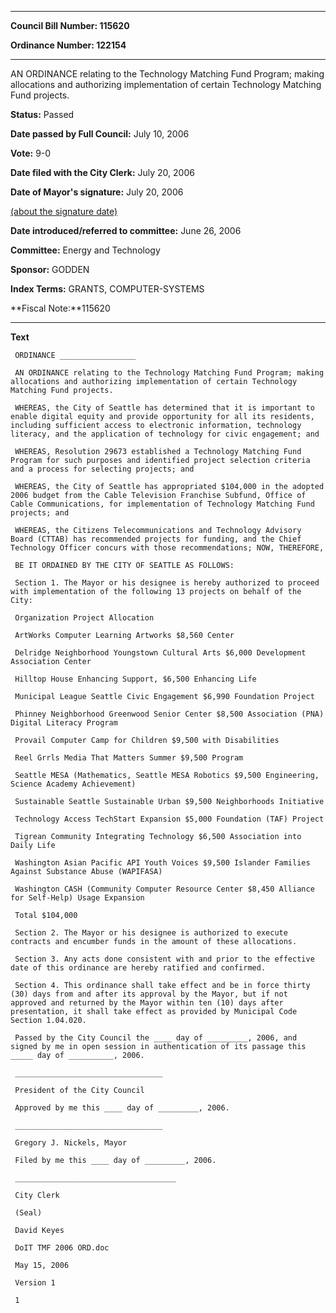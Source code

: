 

********

**Council Bill Number: 115620**
   
**Ordinance Number: 122154**
********

 AN ORDINANCE relating to the Technology Matching Fund Program; making allocations and authorizing implementation of certain Technology Matching Fund projects.

**Status:** Passed
   
**Date passed by Full Council:** July 10, 2006
   
**Vote:** 9-0
   
**Date filed with the City Clerk:** July 20, 2006
   
**Date of Mayor's signature:** July 20, 2006
   
[(about the signature date)](/~public/approvaldate.htm)
   
   
   
**Date introduced/referred to committee:** June 26, 2006
   
**Committee:** Energy and Technology
   
**Sponsor:** GODDEN
   
   
**Index Terms:** GRANTS, COMPUTER-SYSTEMS

**Fiscal Note:**115620

********

**Text**
   
```
 ORDINANCE _________________

 AN ORDINANCE relating to the Technology Matching Fund Program; making allocations and authorizing implementation of certain Technology Matching Fund projects.

 WHEREAS, the City of Seattle has determined that it is important to enable digital equity and provide opportunity for all its residents, including sufficient access to electronic information, technology literacy, and the application of technology for civic engagement; and

 WHEREAS, Resolution 29673 established a Technology Matching Fund Program for such purposes and identified project selection criteria and a process for selecting projects; and

 WHEREAS, the City of Seattle has appropriated $104,000 in the adopted 2006 budget from the Cable Television Franchise Subfund, Office of Cable Communications, for implementation of Technology Matching Fund projects; and

 WHEREAS, the Citizens Telecommunications and Technology Advisory Board (CTTAB) has recommended projects for funding, and the Chief Technology Officer concurs with those recommendations; NOW, THEREFORE,

 BE IT ORDAINED BY THE CITY OF SEATTLE AS FOLLOWS:

 Section 1. The Mayor or his designee is hereby authorized to proceed with implementation of the following 13 projects on behalf of the City:

 Organization Project Allocation

 ArtWorks Computer Learning Artworks $8,560 Center

 Delridge Neighborhood Youngstown Cultural Arts $6,000 Development Association Center

 Hilltop House Enhancing Support, $6,500 Enhancing Life

 Municipal League Seattle Civic Engagement $6,990 Foundation Project

 Phinney Neighborhood Greenwood Senior Center $8,500 Association (PNA) Digital Literacy Program

 Provail Computer Camp for Children $9,500 with Disabilities

 Reel Grrls Media That Matters Summer $9,500 Program

 Seattle MESA (Mathematics, Seattle MESA Robotics $9,500 Engineering, Science Academy Achievement)

 Sustainable Seattle Sustainable Urban $9,500 Neighborhoods Initiative

 Technology Access TechStart Expansion $5,000 Foundation (TAF) Project

 Tigrean Community Integrating Technology $6,500 Association into Daily Life

 Washington Asian Pacific API Youth Voices $9,500 Islander Families Against Substance Abuse (WAPIFASA)

 Washington CASH (Community Computer Resource Center $8,450 Alliance for Self-Help) Usage Expansion

 Total $104,000

 Section 2. The Mayor or his designee is authorized to execute contracts and encumber funds in the amount of these allocations.

 Section 3. Any acts done consistent with and prior to the effective date of this ordinance are hereby ratified and confirmed.

 Section 4. This ordinance shall take effect and be in force thirty (30) days from and after its approval by the Mayor, but if not approved and returned by the Mayor within ten (10) days after presentation, it shall take effect as provided by Municipal Code Section 1.04.020.

 Passed by the City Council the ____ day of _________, 2006, and signed by me in open session in authentication of its passage this _____ day of __________, 2006.

 _________________________________

 President of the City Council

 Approved by me this ____ day of _________, 2006.

 _________________________________

 Gregory J. Nickels, Mayor

 Filed by me this ____ day of _________, 2006.

 ____________________________________

 City Clerk

 (Seal)

 David Keyes

 DoIT TMF 2006 ORD.doc

 May 15, 2006

 Version 1

 1

```

